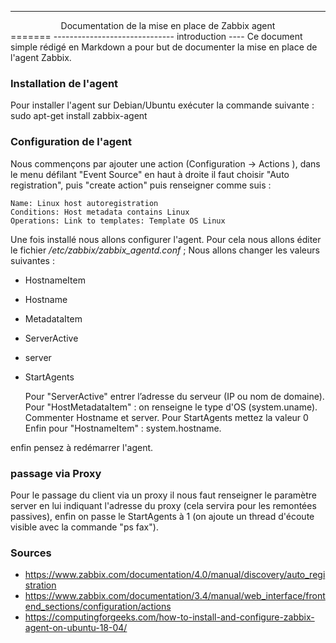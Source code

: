   --------------------------------------------------
<center>Documentation de la mise en place de Zabbix agent</center>
=======
------------------------------
introduction
----
Ce document simple rédigé en Markdown a pour but de documenter la mise en place de l'agent Zabbix.

### Installation de l'agent

Pour installer l'agent sur Debian/Ubuntu exécuter la commande suivante :
    sudo apt-get install zabbix-agent

### Configuration de l'agent
Nous commençons par ajouter une action (Configuration -> Actions ), dans le menu défilant "Event Source" en haut à droite il faut choisir "Auto registration", puis "create action" puis renseigner comme suis :

    Name: Linux host autoregistration
    Conditions: Host metadata contains Linux
    Operations: Link to templates: Template OS Linux

Une fois installé nous allons configurer l'agent. Pour cela nous allons éditer le fichier */etc/zabbix/zabbix_agentd.conf* ;
Nous allons changer les valeurs suivantes :
* HostnameItem
* Hostname
* MetadataItem  
* ServerActive
* server
* StartAgents


    Pour "ServerActive" entrer l’adresse du serveur (IP ou nom de domaine).
    Pour "HostMetadataItem" : on renseigne le type d'OS (system.uname).
    Commenter Hostname et server.
    Pour StartAgents mettez la valeur 0
    Enfin pour "HostnameItem" : system.hostname.


enfin pensez à redémarrer l'agent.

### passage via Proxy
Pour le passage du client via un proxy il nous faut renseigner le paramètre server en lui indiquant l'adresse du proxy (cela servira pour les remontées passives), enfin on passe le StartAgents à 1 (on ajoute un thread d'écoute visible avec la commande "ps fax").

### Sources

* https://www.zabbix.com/documentation/4.0/manual/discovery/auto_registration
* https://www.zabbix.com/documentation/3.4/manual/web_interface/frontend_sections/configuration/actions
* https://computingforgeeks.com/how-to-install-and-configure-zabbix-agent-on-ubuntu-18-04/
